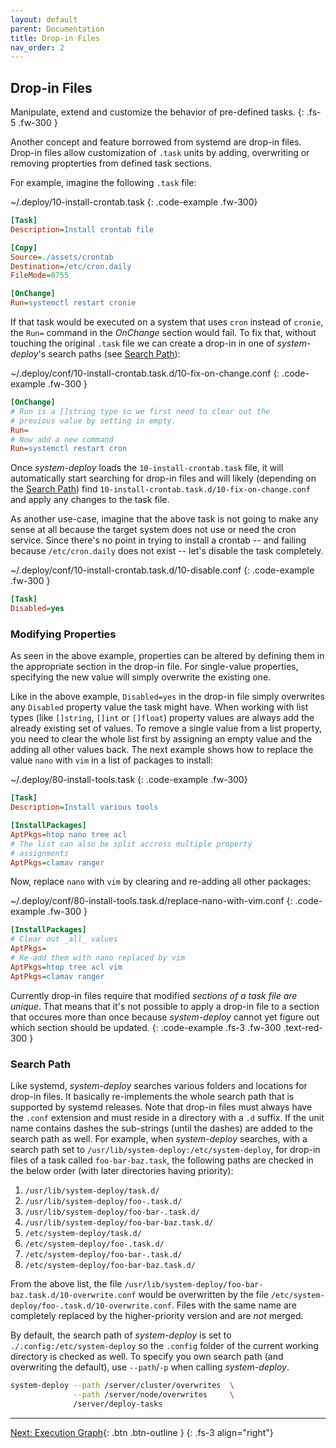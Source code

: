 ```yaml
---
layout: default
parent: Documentation
title: Drop-in Files
nav_order: 2
---
```



## Drop-in Files

Manipulate, extend and customize the behavior of pre-defined tasks.
{: .fs-5 .fw-300 }

Another concept and feature borrowed from systemd are drop-in files. Drop-in files allow
customization of `.task` units by adding, overwriting or removing propterties from defined
task sections.

For example, imagine the following `.task` file:

~/.deploy/10-install-crontab.task
{: .code-example .fw-300}

```ini
[Task]
Description=Install crontab file

[Copy]
Source=./assets/crontab
Destination=/etc/cron.daily
FileMode=0755

[OnChange]
Run=systemctl restart cronie
```

If that task would be executed on a system that uses `cron` instead of `cronie`, the `Run=`
command in the *OnChange* section would fail. To fix that, without touching the original
`.task` file we can create a drop-in in one of *system-deploy*'s search paths (see [Search Path](#search-path)):

~/.deploy/conf/10-install-crontab.task.d/10-fix-on-change.conf
{: .code-example .fw-300 }

```ini
[OnChange]
# Run is a []string type so we first need to clear out the
# previous value by setting in empty.
Run=
# Now add a new command
Run=systemctl restart cron
```

Once *system-deploy* loads the `10-install-crontab.task` file, it will automatically start
searching for drop-in files and will likely (depending on the [Search Path](#search-path))
find `10-install-crontab.task.d/10-fix-on-change.conf` and apply any changes to the task
file.

As another use-case, imagine that the above task is not going to make any sense at all
because the target system does not use or need the cron service. Since there's no point
in trying to install a crontab -- and failing because `/etc/cron.daily` does not exist --
let's disable the task completely.

~/.deploy/conf/10-install-crontab.task.d/10-disable.conf
{: .code-example .fw-300 }

```ini
[Task]
Disabled=yes
```

### Modifying Properties

As seen in the above example, properties can be altered by defining them in the appropriate
section in the drop-in file. For single-value properties, specifying the new value will
simply overwrite the existing one.

Like in the above example, `Disabled=yes` in the drop-in file simply overwrites any `Disabled`
property value the task might have. When working with list types (like `[]string`, `[]int` or
`[]float`) property values are always add the already existing set of values. To remove a single
value from a list property, you need to clear the whole list first by assigning an empty value
and the adding all other values back. The next example shows how to replace the value `nano`
with `vim` in a list of packages to install:

~/.deploy/80-install-tools.task
{: .code-example .fw-300}

```ini
[Task]
Description=Install various tools

[InstallPackages]
AptPkgs=htop nano tree acl
# The list can also be split accross multiple property
# assignments
AptPkgs=clamav ranger
```

Now, replace `nano` with `vim` by clearing and re-adding all other packages:

~/.deploy/conf/80-install-tools.task.d/replace-nano-with-vim.conf
{: .code-example .fw-300 }

```ini
[InstallPackages]
# Clear out _all_ values
AptPkgs=
# Re-add them with nano replaced by vim
AptPkgs=htop tree acl vim
AptPkgs=clamav ranger
```

Currently drop-in files require that modified *sections of a task file are unique*. That
means that it's not possible to apply a drop-in file to a section that occures more
than once because *system-deploy* cannot yet figure out which section should be updated.
{: .code-example .fs-3 .fw-300 .text-red-300 }

### Search Path

Like systemd, *system-deploy* searches various folders and locations for drop-in files.
It basically re-implements the whole search path that is supported by systemd releases.
Note that drop-in files must always have the `.conf` extension and must reside in a
directory with a `.d` suffix. If the unit name contains dashes the sub-strings (until
the dashes) are added to the search path as well. For example, when *system-deploy* 
searches, with a search path set to `/usr/lib/system-deploy:/etc/system-deploy`,
for drop-in files of a task called `foo-bar-baz.task`, the following paths
are checked in the below order (with later directories having priority):

1. `/usr/lib/system-deploy/task.d/`
2. `/usr/lib/system-deploy/foo-.task.d/`
3. `/usr/lib/system-deploy/foo-bar-.task.d/`
4. `/usr/lib/system-deploy/foo-bar-baz.task.d/`
5. `/etc/system-deploy/task.d/`
6. `/etc/system-deploy/foo-.task.d/`
7. `/etc/system-deploy/foo-bar-.task.d/`
8. `/etc/system-deploy/foo-bar-baz.task.d/`

From the above list, the file `/usr/lib/system-deploy/foo-bar-baz.task.d/10-overwrite.conf` would be overwritten
by the file `/etc/system-deploy/foo-.task.d/10-overwrite.conf`. Files with the same name are
completely replaced by the higher-priority version and are *not* merged.

By default, the search path of *system-deploy* is set to `./.config:/etc/system-deploy` so the `.config`
folder of the current working directory is checked as well. To specify you own search path (and overwriting
the default), use `--path`/`-p` when calling *system-deploy*.

```bash
system-deploy --path /server/cluster/overwrites  \
              --path /server/node/overwrites     \
              /server/deploy-tasks
```

---

[Next: Execution Graph](/docs/concepts/30-execution-graph){: .btn .btn-outline }
{: .fs-3 align="right"}
